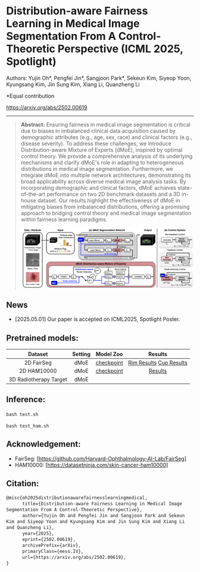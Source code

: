 # Distribution-aware Fairness Learning in Medical Image Segmentation From A Control-Theoretic Perspective (ICML 2025, Spotlight)

Authors: Yujin Oh*, Pengfei Jin*, Sangjoon Park*, Sekeun Kim, Siyeop Yoon, Kyungsang Kim, Jin Sung Kim, Xiang Li, Quanzheng Li

*Equal contribution

https://arxiv.org/abs/2502.00619

---

> **Abstract:** Ensuring fairness in medical image segmentation is critical due to biases in imbalanced clinical data acquisition caused by demographic attributes (e.g., age, sex, race) and clinical factors (e.g., disease severity). To address these challenges, we introduce Distribution-aware Mixture of Experts (dMoE), inspired by optimal control theory. We provide a comprehensive analysis of its underlying mechanisms and clarify dMoE's role in adapting to heterogeneous distributions in medical image segmentation. Furthermore, we integrate dMoE into multiple network architectures, demonstrating its broad applicability across diverse medical image analysis tasks. By incorporating demographic and clinical factors, dMoE achieves state-of-the-art performance on two 2D benchmark datasets and a 3D in-house dataset. Our results highlight the effectiveness of dMoE in mitigating biases from imbalanced distributions, offering a promising approach to bridging control theory and medical image segmentation within fairness learning paradigms. 
>
> <p align="center">
> <img width="800" src="main.png">
> </p>

## News
* [2025.05.01] Our paper is accepted on ICML2025, Spotlight Poster. 

## Pretrained models:

|     Dataset     |   Setting    |    Model Zoo   |  Results   |
| :-------------: | :---------:  | :--------------------: | :--------------------: |
| 2D FairSeg |  dMoE   |  [checkpoint](https://drive.google.com/file/d/1Bu_Zz9gSnSGy5wHon-fT9iSwV-OuFAHo/view?usp=sharing) |  [Rim Results](https://drive.google.com/file/d/1DBfnmK7_Gn5m1GDNyclFTvWKbb05GTOC/view?usp=sharing) [Cup Results](https://drive.google.com/file/d/1nt1S90IYBjJ5woouNbDBg8wOjZvTe48M/view?usp=sharing)  |
| 2D HAM10000 | dMoE | [checkpoint](https://drive.google.com/file/d/18Gmmlnwn5hT_jliKWxSxzKR7soCXHb3l/view?usp=sharing)  | [Results](https://drive.google.com/file/d/17xmxx6dZrOT3xo7MLUj4eDIPT9CzEYFS/view?usp=sharing)   |
| 3D Radiotherapy Target | dMoE |   |   |

## Inference:
 `bash test.sh`
 
 `bash test_ham.sh`

## Acknowledgement:
 - FairSeg:  [https://github.com/Harvard-Ophthalmology-AI-Lab/FairSeg]
 - HAM10000: [https://datasetninja.com/skin-cancer-ham10000]
 
## Citation:
```
@misc{oh2025distributionawarefairnesslearningmedical,
      title={Distribution-aware Fairness Learning in Medical Image Segmentation From A Control-Theoretic Perspective}, 
      author={Yujin Oh and Pengfei Jin and Sangjoon Park and Sekeun Kim and Siyeop Yoon and Kyungsang Kim and Jin Sung Kim and Xiang Li and Quanzheng Li},
      year={2025},
      eprint={2502.00619},
      archivePrefix={arXiv},
      primaryClass={eess.IV},
      url={https://arxiv.org/abs/2502.00619}, 
}
```
